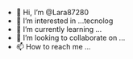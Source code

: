 - 👋 Hi, I’m @Lara87280
- 👀 I’m interested in ...tecnolog
- 🌱 I’m currently learning ...
- 💞️ I’m looking to collaborate on ...
- 📫 How to reach me ...

<!---
Lara87280/Lara87280 is a ✨ special ✨ repository because its `README.md` (this file) appears on your GitHub profile.
You can click the Preview link to take a look at your changes.
--->
